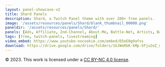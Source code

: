 ```yaml
---
layout: panel-showcase-v2 
title: Shard Panels 
description: Shard, a Twitch Panel theme with over 200+ free panels. 
image: '/assets/resources/panels/Shard/blank_thumbnail_00000.png'
paneldir: '/assets/resources/panels/Shard/'
panels: [Ads, Affiliate, 2nd-Channel, About-Me, Battle-Net, Artists, Background, ArtStation, Birthday, BTTV, Calendar, Blog, Charity, Chat-Rules, Clips, Channel-Points, Emotes, Fanmail, Donate, Editor, Friends, Games, Gear, FAQ, Hardware, Hive, Hall-of-Fame, Hall-of-Shame, Ko-Fi, Languages, Leaderboard, Links, Music, Mastadon, Merch, Mods, New-Channel, P.O, Partners, My-Shop, Sponsorships, Subscribe, Support, TikTok, Perks, Playlist, Pronouns, Rules]
tags: [free, twitch-panels, livestreaming]
video_embed: https://www.youtube-nocookie.com/embed/D5eE0g9afss
download: https://drive.google.com/drive/folders/1GJWeRbK-kMp-SFju2oZ_nqFAK9OTAx_t?usp=share_link
---
```


© 2023. This work is licensed under a [CC BY-NC 4.0 license](https://creativecommons.org/licenses/by-nc/4.0/).